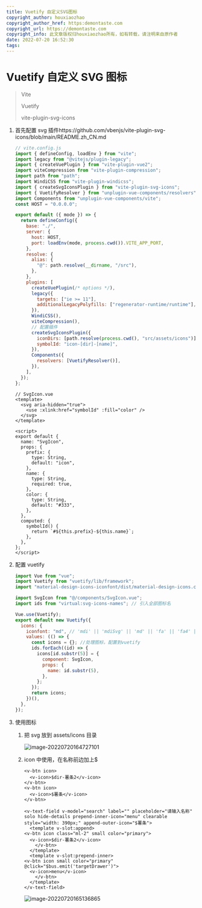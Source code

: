 ```yaml
---
title: Vuetify 自定义SVG图标
copyright_author: houxiaozhao
copyright_author_href: https:demontaste.com
copyright_url: https://demontaste.com
copyright_info: 此文章版权归houxiaozhao所有，如有转载，请注明来自原作者
date: 2022-07-20 16:52:30
tags:
---
```


# Vuetify 自定义 SVG 图标

> Vite
>
> Vuetify
>
> vite-plugin-svg-icons

1. 首先配置 svg 插件https://github.com/vbenjs/vite-plugin-svg-icons/blob/main/README.zh_CN.md

   ```javascript
   // vite.config.js
   import { defineConfig, loadEnv } from "vite";
   import legacy from "@vitejs/plugin-legacy";
   import { createVuePlugin } from "vite-plugin-vue2";
   import viteCompression from "vite-plugin-compression";
   import path from "path";
   import WindiCSS from "vite-plugin-windicss";
   import { createSvgIconsPlugin } from "vite-plugin-svg-icons";
   import { VuetifyResolver } from "unplugin-vue-components/resolvers";
   import Components from "unplugin-vue-components/vite";
   const HOST = "0.0.0.0";

   export default ({ mode }) => {
     return defineConfig({
       base: "./",
       server: {
         host: HOST,
         port: loadEnv(mode, process.cwd()).VITE_APP_PORT,
       },
       resolve: {
         alias: {
           "@": path.resolve(__dirname, "/src"),
         },
       },
       plugins: [
         createVuePlugin(/* options */),
         legacy({
           targets: ["ie >= 11"],
           additionalLegacyPolyfills: ["regenerator-runtime/runtime"],
         }),
         WindiCSS(),
         viteCompression(),
         // 配置插件
         createSvgIconsPlugin({
           iconDirs: [path.resolve(process.cwd(), "src/assets/icons")],
           symbolId: "icon-[dir]-[name]",
         }),
         Components({
           resolvers: [VuetifyResolver()],
         }),
       ],
     });
   };
   ```

   ```vue
   // SvgIcon.vue
   <template>
     <svg aria-hidden="true">
       <use :xlink:href="symbolId" :fill="color" />
     </svg>
   </template>

   <script>
   export default {
     name: "SvgIcon",
     props: {
       prefix: {
         type: String,
         default: "icon",
       },
       name: {
         type: String,
         required: true,
       },
       color: {
         type: String,
         default: "#333",
       },
     },
     computed: {
       symbolId() {
         return `#${this.prefix}-${this.name}`;
       },
     },
   };
   </script>
   ```

2. 配置 vuetify

   ```javascript
   import Vue from "vue";
   import Vuetify from "vuetify/lib/framework";
   import "material-design-icons-iconfont/dist/material-design-icons.css";

   import SvgIcon from "@/components/SvgIcon.vue";
   import ids from "virtual:svg-icons-names"; // 引入全部图标名

   Vue.use(Vuetify);
   export default new Vuetify({
     icons: {
       iconfont: "md", // 'mdi' || 'mdiSvg' || 'md' || 'fa' || 'fa4' || 'faSvg'
       values: (() => {
         const icons = {}; //处理图标，配置到vuetify
         ids.forEach((id) => {
           icons[id.substr(5)] = {
             component: SvgIcon,
             props: {
               name: id.substr(5),
             },
           };
         });
         return icons;
       })(),
     },
   });
   ```

3. 使用图标

   1. 把 svg 放到 assets/icons 目录

      ![image-20220720164727101](https://cdn.jsdelivr.net/gh/houxiaozhao/imageLibrary@master/uPic/2022/07/20/5tftoo.png)

   2. icon 中使用，在名称前边加上$

      ```vue
      <v-btn icon>
        <v-icon>$dir-薯条2</v-icon>
      </v-btn>
      <v-btn icon>
        <v-icon>$薯条</v-icon>
      </v-btn>
      ```

      ```vue
      <v-text-field v-model="search" label="" placeholder="请输入名称" solo hide-details prepend-inner-icon="menu" clearable style="width: 390px;" append-outer-icon="$薯条">
        <template v-slot:append>
      <v-btn icon class="ml-2" small color="primary">
        <v-icon>$dir-薯条2</v-icon>
          </v-btn>
        </template>
        <template v-slot:prepend-inner>
      <v-btn icon small color="primary" @click="$bus.emit('targetDrawer')">
        <v-icon>menu</v-icon>
          </v-btn>
        </template>
      </v-text-field>
      ```

      ![image-20220720165136865](https://cdn.jsdelivr.net/gh/houxiaozhao/imageLibrary@master/uPic/2022/07/20/LB8nEk.png)
